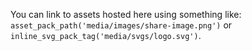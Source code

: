 You can link to assets hosted here using something like: `asset_pack_path('media/images/share-image.png')` or `inline_svg_pack_tag('media/svgs/logo.svg')`.
